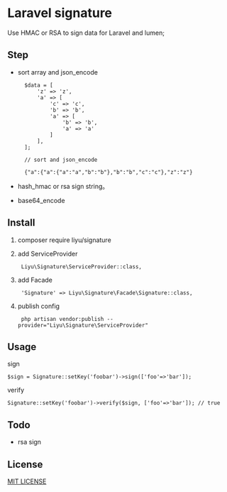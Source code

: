 # Laravel signature

Use HMAC or RSA to sign data for Laravel and lumen;

## Step

- sort array and json_encode

		$data = [
		    'z' => 'z',
		    'a' => [
		        'c' => 'c',
		        'b' => 'b',
		        'a' => [
		            'b' => 'b',
		            'a' => 'a'
		        ]
		    ],
		];

		// sort and json_encode

        {"a":{"a":{"a":"a","b":"b"},"b":"b","c":"c"},"z":"z"}

- hash_hmac or rsa sign string。
- base64_encode

## Install

1. composer require liyu/signature
2. add ServiceProvider

        Liyu\Signature\ServiceProvider::class,
3. add Facade

        'Signature' => Liyu\Signature\Facade\Signature::class,
4. publish config

        php artisan vendor:publish --provider="Liyu\Signature\ServiceProvider"

## Usage

sign

    $sign = Signature::setKey('foobar')->sign(['foo'=>'bar']);
 
verify

    Signature::setKey('foobar')->verify($sign, ['foo'=>'bar']); // true

## Todo

- rsa sign

## License

[MIT LICENSE](https://github.com/liyu001989/signature/blob/master/LICENSE)
